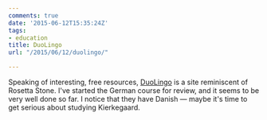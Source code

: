 ```yaml
---
comments: true
date: '2015-06-12T15:35:24Z'
tags:
- education
title: DuoLingo
url: "/2015/06/12/duolingo/"

---
```

Speaking of interesting, free resources, [DuoLingo](https://www.duolingo.com/) is a site reminiscent of Rosetta Stone. I've started the German course for review, and it seems to be very well done so far. I notice that they have Danish — maybe it's time to get serious about studying Kierkegaard.
